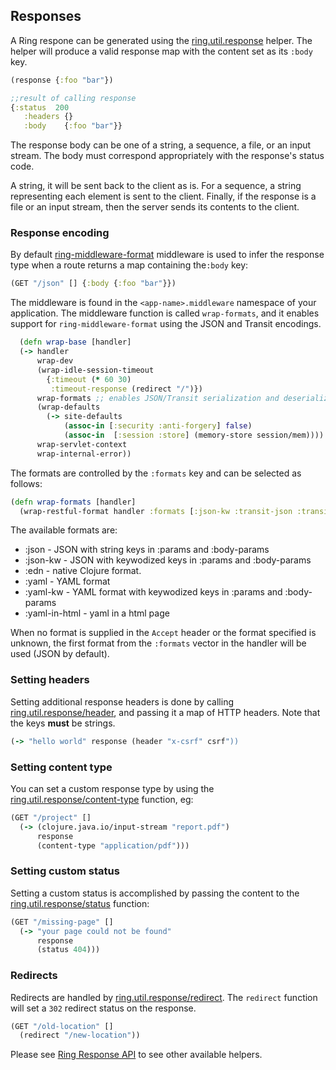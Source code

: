 ## Responses

A Ring respone can be generated using the [ring.util.response](https://ring-clojure.github.io/ring/ring.util.response.html#var-response) helper. The helper will produce a valid response map with the content set as its `:body` key.

```clojure
(response {:foo "bar"})

;;result of calling response
{:status  200
   :headers {}
   :body    {:foo "bar"}}
```

The response body can be one of a string, a sequence, a file, or an input stream. The body must correspond appropriately with the response's status code.

A string, it will be sent back to the client as is. For a sequence, a string representing each element is sent to the client. Finally, if the response is a file or an input stream, then the server sends its contents to the client.

### Response encoding

By default [ring-middleware-format](https://github.com/ngrunwald/ring-middleware-format) middleware is used to infer the response type when a route returns a map containing the`:body` key:

```clojure
(GET "/json" [] {:body {:foo "bar"}})
```

The middleware is found in the `<app-name>.middleware` namespace of your application. The middleware function is called `wrap-formats`, and it enables support for `ring-middleware-format` using the JSON and Transit encodings.

```clojure
  (defn wrap-base [handler]
  (-> handler
      wrap-dev
      (wrap-idle-session-timeout
        {:timeout (* 60 30)
         :timeout-response (redirect "/")})
      wrap-formats ;; enables JSON/Transit serialization and deserialization
      (wrap-defaults
        (-> site-defaults
            (assoc-in [:security :anti-forgery] false)
            (assoc-in  [:session :store] (memory-store session/mem))))
      wrap-servlet-context
      wrap-internal-error))
```

The formats are controlled by the `:formats` key and can be selected as follows:


```clojure
(defn wrap-formats [handler]
  (wrap-restful-format handler :formats [:json-kw :transit-json :transit-msgpack]))

```

The available formats are:

* :json - JSON with string keys in :params and :body-params
* :json-kw - JSON with keywodized keys in :params and :body-params
* :edn - native Clojure format.
* :yaml - YAML format
* :yaml-kw - YAML format with keywodized keys in :params and :body-params
* :yaml-in-html - yaml in a html page

When no format is supplied in the `Accept` header or the format specified is unknown, the first format from the `:formats` vector in the handler will be used (JSON by default).

### Setting headers

Setting additional response headers is done by calling [ring.util.response/header](https://ring-clojure.github.io/ring/ring.util.response.html#var-header), and
passing it a map of HTTP headers. Note that the keys **must** be strings.

```clojure
(-> "hello world" response (header "x-csrf" csrf"))
```

### Setting content type

You can set a custom response type by using the [ring.util.response/content-type](https://ring-clojure.github.io/ring/ring.util.response.html#var-content-type) function, eg:

```clojure
(GET "/project" []
  (-> (clojure.java.io/input-stream "report.pdf")
      response
      (content-type "application/pdf")))
```

### Setting custom status

Setting a custom status is accomplished by passing the content to the [ring.util.response/status](https://ring-clojure.github.io/ring/ring.util.response.html#var-status) function:

```clojure
(GET "/missing-page" []
  (-> "your page could not be found"
      response
      (status 404)))
```

### Redirects

Redirects are handled by [ring.util.response/redirect](https://ring-clojure.github.io/ring/ring.util.response.html#var-redirect). The `redirect` function will set a `302` redirect status on the response.

```clojure
(GET "/old-location" []
  (redirect "/new-location"))
```

Please see [Ring Response API](https://ring-clojure.github.io/ring/ring.util.response.html) to see other available helpers.
